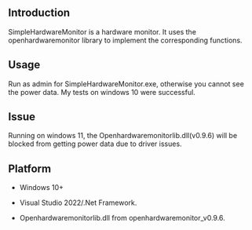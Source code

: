 
## Introduction

SimpleHardwareMonitor is a hardware monitor.
It uses the openhardwaremonitor library to implement the corresponding functions.


## Usage

Run as admin for SimpleHardwareMonitor.exe, otherwise you cannot see the power data.
My tests on windows 10 were successful.


## Issue

Running on windows 11, the Openhardwaremonitorlib.dll(v0.9.6) will be blocked from getting power data due to driver issues.


## Platform

- Windows 10+

- Visual Studio 2022/.Net Framework.

- Openhardwaremonitorlib.dll from openhardwaremonitor_v0.9.6.
